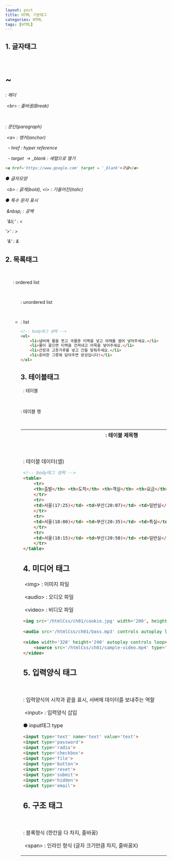 ```yaml
---
layout: post
title: HTML 기본태그
categories: HTML
tags: [HTML]
---
```


## 1\. 글자태그
 <h1>~<h6> : 헤더

 \<br> : 줄바꿈(Break)

 <p> : 문단(paragraph)

 \<a> : 앵커(anchor)   

  - href : hyper reference

  - target  -> \_blank : 새탭으로 열기

```HTML
<a href='https://www.google.com' target = '_blank'>구글</a>
```

● 글자모양

 \<b> : 굵게(bold), \<i> : 기울어진(italic)

● 특수 문자 표시

 \&nbsp; : 공백

 '&li;' : <

 '&gt;' : >

 '&amp;' : &

## 2\. 목록태그

 <ol> : ordered list 

 <ul> : unordered list

 <li> : list

```HTML
<!-- body태그 생략 -->
<ol>
    <li>냄비에 물을 붓고 국물용 티백을 넣고 야채를 썰어 넣어주세요.</li>
    <li>물이 끓으면 티백을 건져내고 어묵을 넣어주세요.</li>
    <li>간장과 고춧가루를 넣고 간을 맞춰주세요.</li>
    <li>준비한 그릇에 담아주면 완성입니다!</li>
</ol>

```

## 3\. 테이블태그

 <table> : 테이블

 <th> : 테이블 제목행

 <tr> : 테이블 행

 <td> : 테이블 데이터(셀)

```HTML
<!-- body태그 생략 -->
<table>
    <tr>
	<th>출발</th> <th>도착</th> <th>객실</th> <th>요금</th>
    </tr>
    <tr>
	<td>서울(17:25)</td> <td>부산(20:07)</td> <td>일반실</td> <td>50,800원</td>
    </tr>
    <tr>
	<td>서울(18:00)</td> <td>부산(20:35)</td> <td>특실</td> <td>83,700원</td>
    </tr>
    <tr>
	<td>서울(18:15)</td> <td>부산(20:50)</td> <td>일반실</td> <td>50,800원</td>
    </tr>
</table>
```

## 4\. 미디어 태그

 \<img> : 이미지 파일

 \<audio> : 오디오 파일

 \<video> : 비디오 파일

```HTML
<img src='/htmlCss/ch01/cookie.jpg' width='200', height='150' title='쿠키'>
```

```HTML
<audio src='/htmlCss/ch01/bass.mp3' controls autoplay loop></audio>
```

```HTML
<video width='320' height='240' autoplay controls loop>
    <source src='/htmlCss/ch01/sample-video.mp4' type='video/mp4'>
</video>
```

## 5\. 입력양식 태그

 <form> : 입력양식의 시작과 끝을 표시, 서버에 데이터를 보내주는 역할

 \<input> : 입력양식 삽입

● input태그 type

```HTML
<input type='text' name='text' value='text'>
<input type='password'>
<input type='radio'>
<input type='checkbox'>
<input type='file'>
<input type='button'>
<input type='reset'>
<input type='submit'>
<input type='hidden'>
<input type='email'>
```

## 6\. 구조 태그  
 <div> : 블록형식 (한칸을 다 차지, 줄바꿈)

 \<span> : 인라인 형식 (글자 크기만큼 차지, 줄바꿈X)